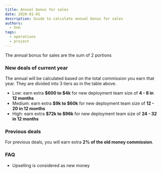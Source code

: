 ```yaml
---
title: Annual bonus for sales
date: 2020-01-01
description: Guide to calculate annual bonus for sales
authors:
  - hnh
tags:
  - operations
  - project
---
```


The annual bonus for sales are the sum of 2 portions

### New deals of current year
The annual will be calculated based on the total commission you earn that year. They are divided into 3 tiers as in the table above.

- Low: earn extra **$600 to $4k** for new deployment team size of **4 - 8 in 12 months**
- Medium: earn extra **$9k to $60k** for new deployment team size of **12 - 20 in 12 months**
- High: earn extra **$72k to $96k** for new deployment team size of **24 - 32 in 12 months**

### Previous deals
For previous deals, you will earn extra **2% of the old money commission**.

### FAQ
- Upselling is considered as new money
